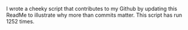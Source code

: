 I wrote a cheeky script that contributes to my Github by updating this ReadMe to illustrate why more than commits matter. This script has run 1252 times.